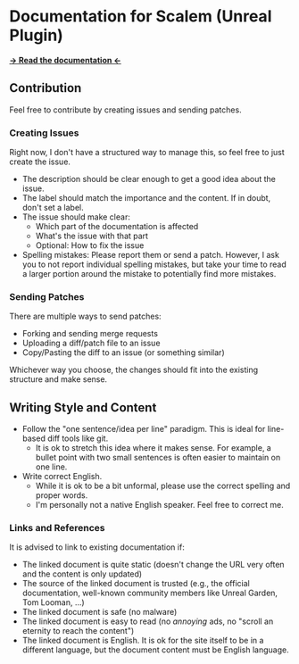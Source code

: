 # Documentation for Scalem (Unreal Plugin)

[**&rarr; Read the documentation &larr;**](Index.md)

## Contribution

Feel free to contribute by creating issues and sending patches.

### Creating Issues

Right now, I don't have a structured way to manage this, so feel free to just create the issue.

- The description should be clear enough to get a good idea about the issue.
- The label should match the importance and the content. If in doubt, don't set a label.
- The issue should make clear:
  - Which part of the documentation is affected
  - What's the issue with that part
  - Optional: How to fix the issue
- Spelling mistakes: Please report them or send a patch.
  However, I ask you to not report individual spelling mistakes, but take your time to read a larger portion around the mistake to potentially find more mistakes.

### Sending Patches

There are multiple ways to send patches:

- Forking and sending merge requests
- Uploading a diff/patch file to an issue
- Copy/Pasting the diff to an issue (or something similar)

Whichever way you choose, the changes should fit into the existing structure and make sense.

## Writing Style and Content

- Follow the "one sentence/idea per line" paradigm.
  This is ideal for line-based diff tools like git.
  - It is ok to stretch this idea where it makes sense. For example, a bullet point with two small sentences is often easier to maintain on one line.
- Write correct English.
  - While it is ok to be a bit unformal, please use the correct spelling and proper words.
  - I'm personally not a native English speaker. Feel free to correct me.

### Links and References

It is advised to link to existing documentation if:

- The linked document is quite static (doesn't change the URL very often and the content is only updated)
- The source of the linked document is trusted (e.g., the official documentation, well-known community members like Unreal Garden, Tom Looman, ...)
- The linked document is safe (no malware)
- The linked document is easy to read (no _annoying_ ads, no "scroll an eternity to reach the content")
- The linked document is English. It is ok for the site itself to be in a different language, but the document content must be English language.